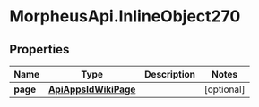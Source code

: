 # MorpheusApi.InlineObject270

## Properties

Name | Type | Description | Notes
------------ | ------------- | ------------- | -------------
**page** | [**ApiAppsIdWikiPage**](ApiAppsIdWikiPage.md) |  | [optional] 


